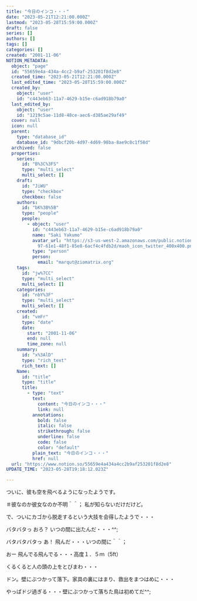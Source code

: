 ```yaml
---
title: "今日のインコ・・・"
date: "2023-05-21T12:21:00.000Z"
lastmod: "2023-05-28T15:59:00.000Z"
draft: false
series: []
authors: []
tags: []
categories: []
created: "2001-11-06"
NOTION_METADATA:
  object: "page"
  id: "55659e4a-434a-4cc2-b9af-253201f8d2e8"
  created_time: "2023-05-21T12:21:00.000Z"
  last_edited_time: "2023-05-28T15:59:00.000Z"
  created_by:
    object: "user"
    id: "c443eb63-11a7-4629-b15e-c6ad918b79a0"
  last_edited_by:
    object: "user"
    id: "1219c5ae-11d8-48ce-aec6-d385ae29af49"
  cover: null
  icon: null
  parent:
    type: "database_id"
    database_id: "9dbcf20b-4d97-4d69-98ba-8ae9c8c1f58d"
  archived: false
  properties:
    series:
      id: "B%3C%3FS"
      type: "multi_select"
      multi_select: []
    draft:
      id: "JiWU"
      type: "checkbox"
      checkbox: false
    authors:
      id: "bK%3B%5B"
      type: "people"
      people:
        - object: "user"
          id: "c443eb63-11a7-4629-b15e-c6ad918b79a0"
          name: "Saki Yakumo"
          avatar_url: "https://s3-us-west-2.amazonaws.com/public.notion-static.com/3ad1c4\
            97-61e1-48f1-85e8-6acf4c4fdb2d/maoh_icon_twitter_400x400.png"
          type: "person"
          person:
            email: "marqut@ziomatrix.org"
    tags:
      id: "jw%7CC"
      type: "multi_select"
      multi_select: []
    categories:
      id: "nbY%3F"
      type: "multi_select"
      multi_select: []
    created:
      id: "vmFr"
      type: "date"
      date:
        start: "2001-11-06"
        end: null
        time_zone: null
    summary:
      id: "x%3AlD"
      type: "rich_text"
      rich_text: []
    Name:
      id: "title"
      type: "title"
      title:
        - type: "text"
          text:
            content: "今日のインコ・・・"
            link: null
          annotations:
            bold: false
            italic: false
            strikethrough: false
            underline: false
            code: false
            color: "default"
          plain_text: "今日のインコ・・・"
          href: null
  url: "https://www.notion.so/55659e4a434a4cc2b9af253201f8d2e8"
UPDATE_TIME: "2023-05-28T19:18:12.023Z"

---
```

<link rel="stylesheet" href="https://cdn.jsdelivr.net/npm/katex@0.16.2/dist/katex.min.css" integrity="sha384-bYdxxUwYipFNohQlHt0bjN/LCpueqWz13HufFEV1SUatKs1cm4L6fFgCi1jT643X" crossorigin="anonymous">


ついに、彼も空を飛べるようになったようです。


＃彼なのか彼女なのか不明＾＾； 私が知らないだけだけど。


で、ついにカゴから脱走するという大技を会得したようで・・・


バタバタっ おろ？ いつの間に出たんだ・・・^^;


バタバタバタっ あ！ 飛んだ・・・いつの間に＾＾；


おー 飛んでる飛んでる・・・高度１．５ｍ（5ft）


くるくると人の頭の上をとびまわ・・・


ドン。壁にぶつかって落下。家具の裏にはまり、救出をまつはめに・・・


やっぱドジ過ぎる・・・壁にぶつかって落ちた鳥は初めてだ^^;


